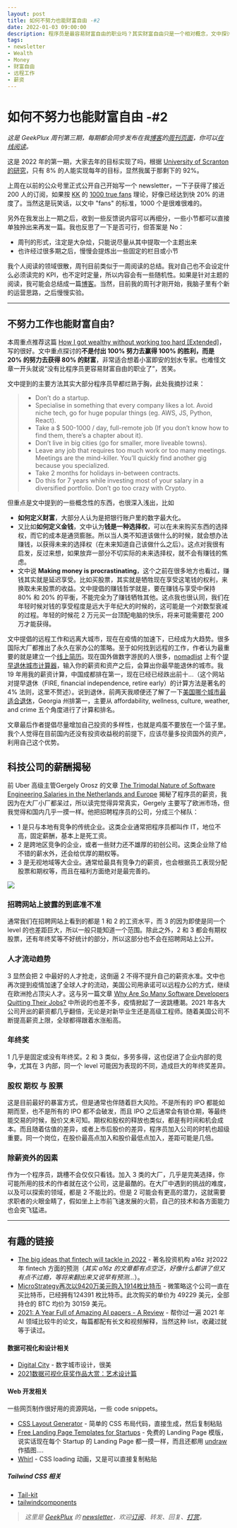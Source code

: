 ```yaml
---
layout: post
title: 如何不努力也能财富自由 -#2
date: 2022-01-03 09:00:00
description: 程序员是最容易财富自由的职业吗？其实财富自由只是一个相对概念，文中探讨了一种 20% 努力获得 80% 财富的方法
tags:
- newsletter
- Wealth
- Money
- 财富自由
- 远程工作
- 薪资
---
```


# 如何不努力也能财富自由 -#2

*这是 GeekPlux 周刊第三期，每期都会同步发布在我[博客](https://geekplux.com)的[周刊页面](https://geekplux.com/newsletters)，你可以[在线阅读](https://geekplux.com/newsletters/2)。*

这是 2022 年的第一期，大家去年的目标实现了吗，根据 [University of Scranton 的研究](https://www.forbes.com/sites/dandiamond/2013/01/01/just-8-of-people-achieve-their-new-years-resolutions-heres-how-they-did-it/?sh=789a3d73596b)，只有 8% 的人能实现每年的目标，显然我属于那剩下的 92%。

上周在以前的公众号里正式公开自己开始写一个 newsletter，一下子获得了接近 200 人的订阅，如果按 [KK](https://kk.org) 的 [1000 true fans](https://kk.org/thetechnium/1000-true-fans/) 理论，好像已经达到快 20% 的进度了。当然这是玩笑话，以文中 "fans" 的标准，1000 个是很难很难的。

另外在我发出上一期之后，收到一些反馈说内容可以再细分，一些小节都可以直接单独拎出来再发一篇。我也反思了一下是否可行，但答案是 No：

- 周刊的形式，注定是大杂烩，只能说尽量从其中提取一个主题出来
- 也许经过很多期之后，慢慢会提炼出一些固定的栏目或小节

我个人阅读的领域很散，周刊目前类似于一周阅读的总结。我对自己也不会设定什么必须读完的 KPI，也不定时定量，所以内容会有一些随机性。如果是针对主题的阅读，我可能会总结成一篇[博客](https://geekplux.com/posts)。当然，目前我的周刊才刚开始，我脑子里有个新的运营思路，之后慢慢实验。

----

## 不努力工作也能财富自由?

本周重点推荐这篇 [How I got wealthy without working too hard [Extended]](https://amaca.substack.com/p/how-i-got-wealthy-without-working)，写的很好。文中重点探讨的**不是付出 100% 努力去赢得 100% 的胜利，而是 20% 的努力去获得 80% 的财富**，非常适合想着小富即安的划水专家。也难怪文章一开头就说“没有比程序员更容易财富自由的职业了”，苦笑。

文中提到的主要方法其实大部分程序员早都烂熟于胸，此处我摘抄过来：

> - Don’t do a startup.
> - Specialise in something that every company likes a lot. Avoid niche tech, go for huge popular things (eg. AWS, JS, Python, React).
> - Take a $ 500-1000 / day, full-remote job (If you don’t know how to find them, there’s a chapter about it).
> - Don’t live in big cities (go for smaller, more liveable towns).
> - Leave any job that requires too much work or too many meetings. Meetings are the mind-killer. You’ll quickly find another gig because you specialized.
> - Take 2 months for holidays in-between contracts.
> - Do this for 7 years while investing most of your salary in a diversified portfolio. Don’t go too crazy with Crypto.

但重点是文中提到的一些概念性的东西，也很深入浅出，比如

- **如何定义财富**，大部分人认为是把银行账户里的数字最大化。
- 又比如**如何定义金钱**，文中认为**钱是一种选择权**，可以在未来购买东西的选择权，而它的成本是通货膨胀。所以当人类不知道该做什么的时候，就会想办法赚钱，以获得未来的选择权（在未来知道自己该做什么之后）。这点对我很有启发，反过来想，如果放弃一部分不切实际的未来选择权，就不会有赚钱的焦虑。
- 文中说 **Making money is procrastinating**，这个之前在很多地方也看过，赚钱其实就是延迟享受。比如买股票，其实就是牺牲现在享受这笔钱的权利，来换取未来股票的收益。文中提倡的赚钱哲学就是，要在赚钱与享受中保持 80% 和 20% 的平衡，不能完全为了赚钱牺牲其他。这点我也很认同，我们在年轻时候对钱的享受程度是远大于年纪大的时候的，这可能是一个对数型衰减的过程。年轻的时候花 2 万元买一台顶配电脑的快乐，将来可能需要花 200 万才能获得。

文中提倡的远程工作和远离大城市，现在在疫情的加速下，已经成为大趋势。很多国际大厂都推出了永久在家办公的策略。至于如何找到远程的工作，作者认为最重要的就是建立一个[线上简历](https://geekplux.com/posts/true-resume)。现在国外做数字游民的人很多，[nomadlist](https://nomadlist.com) 上有个[提早退休城市计算器](https://nomadlist.com/fire)，输入你的薪资和资产之后，会算出你最早能退休的城市。我 19 年用我的薪资计算，中国成都排在第一，现在已经已经跌出前十...（这个网站对提早退休（FIRE, financial independence, retire early）的计算方法是著名的 4% 法则，这里不赘述）。说到退休，前两天我顺便还了解了一下[美国哪个城市最适合退休](https://www.bankrate.com/retirement/best-and-worst-states-for-retirement/)，Georgia 州排第一，主要从 affordability, wellness, culture, weather, and crime 五个角度进行了计算和排名。

文章最后作者提倡尽量增加自己投资的多样性，也就是鸡蛋不要放在一个篮子里。我个人觉得在目前国内还没有投资收益税的前提下，应该尽量多投资国外的资产，利用自己这个优势。

## 科技公司的薪酬揭秘

前 Uber 高级主管Gergely Orosz 的文章 [The Trimodal Nature of Software Engineering Salaries in the Netherlands and Europe](https://blog.pragmaticengineer.com/software-engineering-salaries-in-the-netherlands-and-europe/) 揭秘了程序员的薪资，我因为在大厂小厂都呆过，所以读完觉得异常真实，Gergely 主要写了欧洲市场，但我觉得和国内几乎一摸一样。他把招聘程序员的公司，分成三个梯队：

- 1 是只与本地有竞争的传统企业。这类企业通常把程序员都叫作 IT，地位不高，固定薪酬，基本上是死工资。
- 2 是跨地区竞争的企业，或者一些财力还不雄厚的初创公司。这类企业除了给不错的薪水外，还会给优厚的期权等。
- 3 是无视地域等大企业。通常给最具有竞争力的薪资，也会根据员工表现分配股票和期权等，而且在福利方面绝对是最完善的。

![](https://blog.pragmaticengineer.com/content/images/size/w1600/2021/07/Screenshot-2021-07-10-at-04.45.19.png)

###  招聘网站上披露的到底准不准

通常我们在招聘网站上看到的都是 1 和 2 的工资水平，而 3 的因为即使是同一个 level 的也差距巨大，所以一般只能知道一个范围。除此之外，2 和 3 都会有期权股票，还有年终奖等不好统计的部分，所以这部分也不会在招聘网站上公开。

### 人才流动趋势

3 显然会把 2 中最好的人才抢走，这倒逼 2 不得不提升自己的薪资水准。文中也再次提到疫情加速了全球人才的流动，美国公司用承诺可以远程办公的方式，继续在欧洲抢占顶尖人才。这与另一篇文章 [Why Are So Many Software Developers Quitting Their Jobs?](https://javascript.plainenglish.io/why-are-so-many-software-developers-quitting-their-jobs-e5a6c2a8f5ed) 中所说的也差不多，疫情掀起了一波跳槽潮。2021 年各大公司开出的薪资都几乎翻倍，无论是对新毕业生还是高级工程师。随着美国公司不断提高薪资上限，全球都得跟着水涨船高。

### 年终奖

1 几乎是固定或没有年终奖。2 和 3 类似，多劳多得，这也促进了企业内部的竞争，尤其在 3 内部，同一个 level 可能因为表现的不同，造成巨大的年终奖差异。

### 股权 期权 与 股票

这是目前最好的暴富方式，但是通常也伴随着巨大风险。不是所有的 IPO 都能如期而至，也不是所有的 IPO 都不会破发，而且 IPO 之后通常会有锁仓期，等最终能交易的时候，股价又未可知。期权和股权的释放也类似，都是有时间和机会成本。而且随着估值的差异，或者上市后股价的差异，程序员加入公司的时机也超级重要。同一个岗位，在股价最高点加入和股价最低点加入，差距可能是几倍。

### 除薪资外的因素

作为一个程序员，跳槽不会仅仅只看钱。加入 3 类的大厂，几乎是完美选择，你可能所用的技术的作者就在这个公司，这是最酷的。在大厂中遇到的挑战的难度，以及可以探索的领域，都是 2 不能比的。但是 2 可能会有更高的潜力，这就需要求职者的火眼金睛了，假如坐上上市前飞速发展的火箭，自己的技术和各方面能力也会突飞猛进。

----

## 有趣的链接

- [The big ideas that fintech will tackle in 2022](https://a16z.com/2021/12/20/the-big-ideas-that-fintech-will-tackle-in-2022/) - 著名投资机构 a16z 对2022年 fintech 方面的预测（*其实 a16z 的文章都有点空泛，好像什么都讲了但又有点不过瘾，等将来翻出来又说早有预测...*）。
- [MicroStrategy再次以9420万美元购入1914枚比特币](https://www.theblockbeats.info/flash/61826) - 微策略这个公司一直在买比特币，已经拥有124391 枚比特币。此次购买的单价为 49229 美元，全部持仓的 BTC 均价为 30159  美元。
- [2021: A Year Full of Amazing AI papers - A Review](https://www.louisbouchard.ai/2021-ai-papers-review/) - 帮你过一遍 2021 年 AI 领域比较牛的论文，每篇都配有长文和视频解释，当然这种 list，收藏过就等于读过。

#### 数据可视化和设计相关

- [Digital City](https://exp-digital-city.lusion.co) - 数字城市设计，很美
- [2021数据可视化获奖作品大赏：艺术设计篇](https://mp.weixin.qq.com/s/Nyhnf51p_pvdkrd-YWCPeA)

#### Web 开发相关

一些网页制作很好用的资源网站，一些 code snippets。

- [CSS Layout Generator](https://layout.bradwoods.io) - 简单的 CSS 布局代码，直接生成，然后复制粘贴
- [Free Landing Page Templates for Startups](https://uisual.com) - 免费的 Landing Page 模版，说实话现在每个 Startup 的 Landing Page 都一摸一样，而且还都用 [undraw](https://undraw.co/illustrations) 作插图....
- [Whirl](https://whirl.netlify.app) - CSS loading 动画，又是可以直接复制粘贴

##### Tailwind CSS 相关

- [Tail-kit](https://www.tailwind-kit.com)
- [tailwindcomponents](https://tailwindcomponents.com)


> *这里是 [GeekPlux](https://geekplux.com/newsletters) 的 [newsletter](https://geekplux.zhubai.love)，欢迎[订阅](https://geekplux.zhubai.love)、转发、回复、[打赏](https://geekplux.com/donate)。*